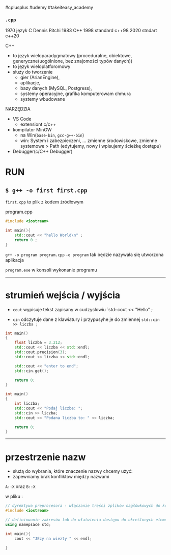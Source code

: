 #cplusplus  #udemy #takeiteasy_academy

### `.cpp`


1970 język C Dennis Ritchi
1983 C++
1998 standard c++98
2020 stndart c++20

C++
- to język wieloparadygmatowy (proceduralne, obiektowe, generyczne(uogólnione, bez znajomości typów danych))
- to język wieloplatforomowy
- służy do tworzenie
	- gier (ArianEngine), 
	- aplikacje, 
	- bazy danych (MySQL, Postgress),
	- systemy operacyjne, grafika komputerowam chmura
	- systemy wbudowane


NARZĘDZIA
- VS Code
	- extensiont c/c++
- kompilator MinGW
	- na Win(`base-bin`, `gcc-g++-bin`)
	- win: System i zabezpieczeni, ... zmienne środowiskowe, zmienne systemowe > Path (edytujemy, nowy i wpisujemy ścieżkę dostępu)
- Debugger(c/C++ Debugger)


# RUN
## `$ g++ -o first first.cpp`
`first.cpp` to plik z kodem źródłowym

program.cpp
```c++
#include <iostream>

int main(){
	std::cout << "hello World\n" ;
	return 0 ;
}
```

`g++ -o program program.cpp`
`-o program` tak będzie nazywała się utworzona aplikacja

`program.exe` w konsoli wykonanie programu


---
# strumień wejścia / wyjścia
- `cout` wypisuje tekst zapisany w cudzysłowiu
`std::cout << "Hello" ;

- `cin` odczytuje dane z klawiatury i przypusyhe je do zmiennej
`std::cin >> liczba ;`

```c++
int main()
{
    float liczba = 3.212;
    std::cout << liczba << std::endl;
    std::cout.precision(3);
    std::cout << liczba << std::endl;

    std::cout << "enter to end";
    std::cin.get();

    return 0;
}
```


```c++
int main()
{
    int liczba;
    std::cout << "Podaj liczbe: ";
    std::cin >> liczba;
    std::cout << "Podana liczba to: " << liczba;

    return 0;
}
```

---
# przestrzenie nazw

- służą do wybrania, które znaczenie nazwy chcemy użyć:
- zapewniamy brak konfliktów między nazwami

`A::X` oraz `B::X`

w pliku :
```c++
// dyrektywa preprocesora - włączanie treści zplików nagłówkowych do kodu źródłowego
#include <iostream>

// definiowanie zakresów lub do ułatwienia dostępu do określonych elementów przestrzeni nazw w programie
using namepsace std;

int main(){
	cout << "JEzy na wiezty " << endl;

}
```




